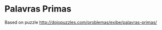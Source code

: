 Palavras Primas
===============

Based on puzzle http://dojopuzzles.com/problemas/exibe/palavras-primas/
